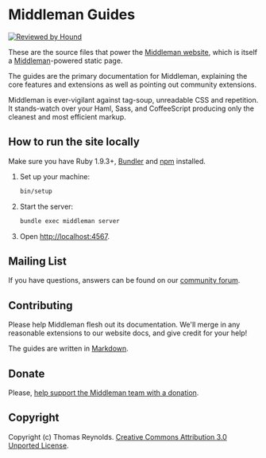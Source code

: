 Middleman Guides
================

[![Reviewed by Hound](https://img.shields.io/badge/Reviewed_by-Hound-8E64B0.svg)](https://houndci.com)

These are the source files that power the [Middleman website](https://middlemanapp.com/),
which is itself a [Middleman](https://github.com/middleman/middleman)-powered static page.

The guides are the primary documentation for Middleman, explaining the core features and extensions as well as pointing out community extensions.

Middleman is ever-vigilant against tag-soup, unreadable CSS and repetition. It stands-watch
over your Haml, Sass, and CoffeeScript producing only the cleanest and most efficient
markup.

## How to run the site locally

Make sure you have Ruby 1.9.3+, [Bundler] and [npm] installed.

1. Set up your machine:

    ```bash
    bin/setup
    ```

1. Start the server:

    ```bash
    bundle exec middleman server
    ```

1. Open <http://localhost:4567>.

[Bundler]: http://bundler.io/
[npm]: https://docs.npmjs.com/

## Mailing List

If you have questions, answers can be found on our [community  forum](http://forum.middlemanapp.com/).

## Contributing

Please help Middleman flesh out its documentation. We'll merge in any reasonable
extensions to our website docs, and give credit for your help!

The guides are written in [Markdown](http://daringfireball.net/projects/markdown/).

## Donate

Please, [help support the Middleman team with a donation](https://github.com/sponsors/tdreyno).

## Copyright

Copyright (c) Thomas Reynolds. [Creative Commons Attribution 3.0 Unported License](http://creativecommons.org/licenses/by/3.0/).
